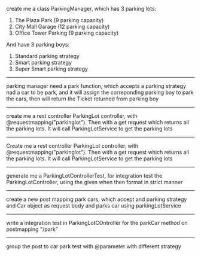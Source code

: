 create me a class ParkingManager, which has 3 parking lots: 
1. The Plaza Park (9 parking capacity) 
2. City Mall Garage (12 parking capacity)
3. Office Tower Parking (9 parking capacity)  

And have 3 parking boys:
1. Standard parking strategy
2. Smart parking strategy
3. Super Smart parking strategy
--------------------------------------------------------
parking manager need a park function, which accepts a parking strategy nad a car to be park, and it will assign the correponding parking boy to park the cars, then will return the Ticket returned from parking boy

--------------------------------------------------------

create me a rest controller ParkingLot controller, with @requestmapping("parkinglot"). Then with a get request which returns all the parking lots. It will call ParkingLotService to get the parking lots

--------------------------------------------------------

Create me a rest controller ParkingLot controller, with @requestmapping("parkinglot"). Then with a get request which returns all the parking lots. It will call ParkingLotService to get the parking lots

-----------------------------------------------------

generate me a ParkingLotControllerTest, for integration test the ParkingLotController, using the given when then format in strict manner

-----------------------------------------------------

create a new post mapping park cars, which accept and parking strategy and Car object as request body and parks car using parkingLotService

-----------------------------------------------------

write a integration test in ParkingLotCOntroller for the parkCar method on postmapping "/park"

-----------------------------------------------------

group the post to car park test with @parameter with different strategy

